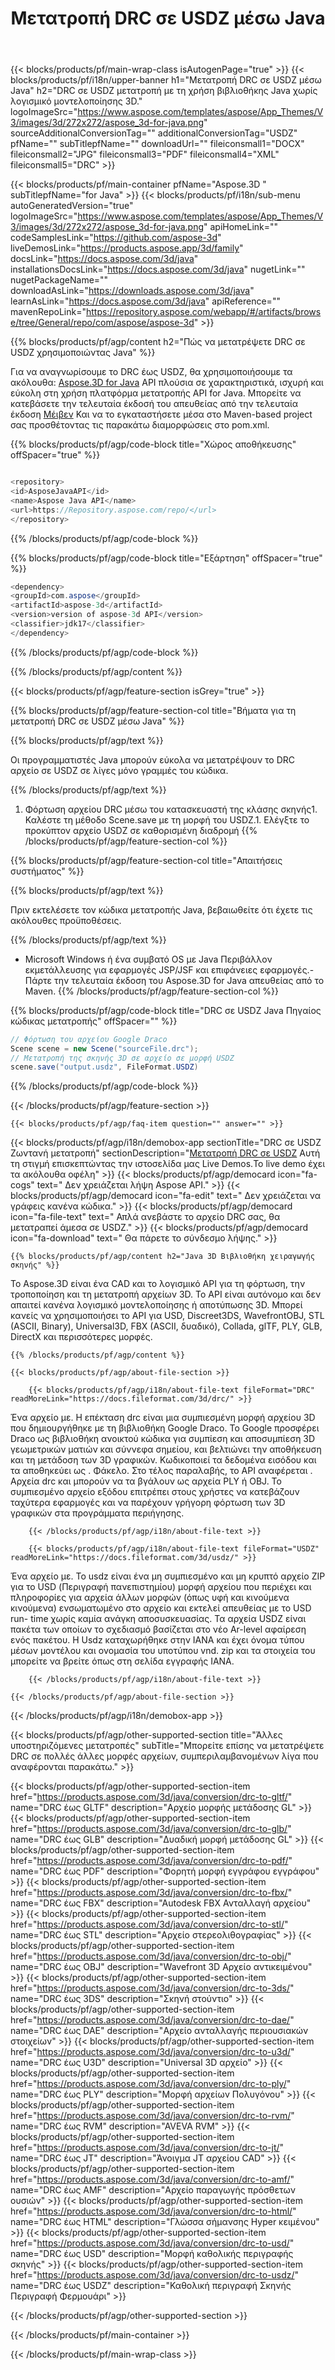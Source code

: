 ﻿---
title: Μετατροπή DRC σε USDZ μέσω Java
weight: 530
url: /el/java/conversion/drc-to-usdz/ 
description: Δείγμα Java κώδικα μετατροπής για τη μορφή DRC σε αρχείο USDZ. Χρησιμοποιήστε αυτό το παράδειγμα κωδικό για να μετατρέψετε DRC σε USDZ μέσα σε οποιαδήποτε εφαρμογή Web ή Επιφάνεια Java.
---
{{< blocks/products/pf/main-wrap-class isAutogenPage="true" >}}
{{< blocks/products/pf/i18n/upper-banner h1="Μετατροπή DRC σε USDZ μέσω Java" h2="DRC σε USDZ μετατροπή με τη χρήση βιβλιοθήκης Java χωρίς λογισμικό μοντελοποίησης 3D." logoImageSrc="https://www.aspose.com/templates/aspose/App_Themes/V3/images/3d/272x272/aspose_3d-for-java.png" sourceAdditionalConversionTag="" additionalConversionTag="USDZ" pfName="" subTitlepfName="" downloadUrl="" fileiconsmall1="DOCX" fileiconsmall2="JPG" fileiconsmall3="PDF" fileiconsmall4="XML" fileiconsmall5="DRC" >}}

{{< blocks/products/pf/main-container pfName="Aspose.3D " subTitlepfName="for Java" >}}
{{< blocks/products/pf/i18n/sub-menu autoGeneratedVersion="true" logoImageSrc="https://www.aspose.com/templates/aspose/App_Themes/V3/images/3d/272x272/aspose_3d-for-java.png" apiHomeLink="" codeSamplesLink="https://github.com/aspose-3d" liveDemosLink="https://products.aspose.app/3d/family" docsLink="https://docs.aspose.com/3d/java" installationsDocsLink="https://docs.aspose.com/3d/java" nugetLink="" nugetPackageName="" downloadAsLink="https://downloads.aspose.com/3d/java" learnAsLink="https://docs.aspose.com/3d/java" apiReference="" mavenRepoLink="https://repository.aspose.com/webapp/#/artifacts/browse/tree/General/repo/com/aspose/aspose-3d" >}}

{{% blocks/products/pf/agp/content h2="Πώς να μετατρέψετε DRC σε USDZ χρησιμοποιώντας Java" %}}

 Για να αναγνωρίσουμε το DRC έως USDZ, θα χρησιμοποιήσουμε τα ακόλουθα:
 [Aspose.3D for Java](https://products.aspose.com/3d/java) 
 API πλούσια σε χαρακτηριστικά, ισχυρή και εύκολη στη χρήση πλατφόρμα μετατροπής API for Java. Μπορείτε να κατεβάσετε την τελευταία έκδοσή του απευθείας από την τελευταία έκδοση
 [Μέιβεν](https://repository.aspose.com/webapp/#/artifacts/browse/tree/General/repo/com/aspose/aspose-3d) 
 Και να το εγκαταστήσετε μέσα στο Maven-based project σας προσθέτοντας τις παρακάτω διαμορφώσεις στο pom.xml.

{{% blocks/products/pf/agp/code-block title="Χώρος αποθήκευσης" offSpacer="true" %}}

```cs

<repository>
<id>AsposeJavaAPI</id>
<name>Aspose Java API</name>
<url>https://Repository.aspose.com/repo/</url>
</repository>


```

{{% /blocks/products/pf/agp/code-block %}}

{{% blocks/products/pf/agp/code-block title="Εξάρτηση" offSpacer="true" %}}

```cs
<dependency>
<groupId>com.aspose</groupId>
<artifactId>aspose-3d</artifactId>
<version>version of aspose-3d API</version>
<classifier>jdk17</classifier>
</dependency>


```

{{% /blocks/products/pf/agp/code-block %}}

{{% /blocks/products/pf/agp/content %}}

{{< blocks/products/pf/agp/feature-section isGrey="true" >}}

{{% blocks/products/pf/agp/feature-section-col title="Βήματα για τη μετατροπή DRC σε USDZ μέσω Java" %}}

{{% blocks/products/pf/agp/text %}}

 Οι προγραμματιστές Java μπορούν εύκολα να μετατρέψουν το DRC αρχείο σε USDZ σε λίγες μόνο γραμμές του κώδικα.

{{% /blocks/products/pf/agp/text %}}

1. Φόρτωση αρχείου DRC μέσω του κατασκευαστή της κλάσης σκηνής1. Καλέστε τη μέθοδο Scene.save με τη μορφή του USDZ.1. Ελέγξτε το προκύπτον αρχείο USDZ σε καθορισμένη διαδρομή
{{% /blocks/products/pf/agp/feature-section-col %}}

{{% blocks/products/pf/agp/feature-section-col title="Απαιτήσεις συστήματος" %}}

{{% blocks/products/pf/agp/text %}}

 Πριν εκτελέσετε τον κώδικα μετατροπής Java, βεβαιωθείτε ότι έχετε τις ακόλουθες προϋποθέσεις.

{{% /blocks/products/pf/agp/text %}}

- Microsoft Windows ή ένα συμβατό OS με Java Περιβάλλον εκμετάλλευσης για εφαρμογές JSP/JSF και επιφάνειες εφαρμογές.- Πάρτε την τελευταία έκδοση του Aspose.3D for Java απευθείας από το Maven.
{{% /blocks/products/pf/agp/feature-section-col %}}

{{% blocks/products/pf/agp/code-block title="DRC σε USDZ Java Πηγαίος κώδικας μετατροπής" offSpacer="" %}}

```cs
// Φόρτωση του αρχείου Google Draco
Scene scene = new Scene("sourceFile.drc");
// Μετατροπή της σκηνής 3D σε αρχείο σε μορφή USDZ
scene.save("output.usdz", FileFormat.USDZ)

```

{{% /blocks/products/pf/agp/code-block %}}

{{< /blocks/products/pf/agp/feature-section >}}

    {{< blocks/products/pf/agp/faq-item question="" answer="" >}}
 

<!-- aboutfile Starts -->

{{< blocks/products/pf/agp/i18n/demobox-app sectionTitle="DRC σε USDZ Ζωντανή μετατροπή" sectionDescription="[Μετατροπή DRC σε USDZ](https://products.aspose.app/3d/conversion/drc-to-usdz) Αυτή τη στιγμή επισκεπτώντας την ιστοσελίδα μας Live Demos.Το live demo έχει τα ακόλουθα οφέλη" >}}
        {{< blocks/products/pf/agp/democard icon="fa-cogs" text=" Δεν χρειάζεται λήψη Aspose API." >}}
        {{< blocks/products/pf/agp/democard icon="fa-edit" text=" Δεν χρειάζεται να γράφεις κανένα κώδικα." >}}
        {{< blocks/products/pf/agp/democard icon="fa-file-text" text=" Απλά ανεβάστε το αρχείο DRC σας, θα μετατραπεί άμεσα σε USDZ." >}}
        {{< blocks/products/pf/agp/democard icon="fa-download" text=" Θα πάρετε το σύνδεσμο λήψης." >}}

    {{% blocks/products/pf/agp/content h2="Java 3D Βιβλιοθήκη χειραγωγής σκηνής" %}}

 Το Aspose.3D είναι ένα CAD και το λογισμικό API για τη φόρτωση, την τροποποίηση και τη μετατροπή αρχείων 3D. Το API είναι αυτόνομο και δεν απαιτεί κανένα λογισμικό μοντελοποίησης ή αποτύπωσης 3D. Μπορεί κανείς να χρησιμοποιήσει το API για USD, Discreet3DS, WavefrontOBJ, STL (ASCII, Binary), Universal3D, FBX (ASCII, δυαδικό), Collada, glTF, PLY, GLB, DirectX και περισσότερες μορφές. 



    {{% /blocks/products/pf/agp/content %}}

    {{< blocks/products/pf/agp/about-file-section >}}

        {{< blocks/products/pf/agp/i18n/about-file-text fileFormat="DRC" readMoreLink="https://docs.fileformat.com/3d/drc/" >}}

Ένα αρχείο με. Η επέκταση drc είναι μια συμπιεσμένη μορφή αρχείου 3D που δημιουργήθηκε με τη βιβλιοθήκη Google Draco. Το Google προσφέρει Draco ως βιβλιοθήκη ανοικτού κώδικα για συμπίεση και αποσυμπίεση 3D γεωμετρικών ματιών και σύννεφα σημείου, και βελτιώνει την αποθήκευση και τη μετάδοση των 3D γραφικών. Κωδικοποιεί τα δεδομένα εισόδου και τα αποθηκεύει ως . Φάκελο. Στο τέλος παραλαβής, το API αναφέρεται . Αρχεία drc και μπορούν να τα βγάλουν ως αρχεία PLY ή OBJ. Το συμπιεσμένο αρχείο εξόδου επιτρέπει στους χρήστες να κατεβάζουν ταχύτερα εφαρμογές και να παρέχουν γρήγορη φόρτωση των 3D γραφικών στα προγράμματα περιήγησης.

        {{< /blocks/products/pf/agp/i18n/about-file-text >}}

        {{< blocks/products/pf/agp/i18n/about-file-text fileFormat="USDZ" readMoreLink="https://docs.fileformat.com/3d/usdz/" >}}

Ένα αρχείο με. Το usdz είναι ένα μη συμπιεσμένο και μη κρυπτό αρχείο ZIP για το USD (Περιγραφή πανεπιστημίου) μορφή αρχείου που περιέχει και πληροφορίες για αρχεία άλλων μορφών (όπως υφή και κινούμενα κινούμενα) ενσωματωμένο στο αρχείο και εκτελεί απευθείας με το USD run- time χωρίς καμία ανάγκη αποσυσκευασίας. Τα αρχεία USDZ είναι πακέτα των οποίων το σχεδιασμό βασίζεται στο νέο Ar-level αφαίρεση ενός πακέτου. Η Usdz καταχωρήθηκε στην IANA και έχει όνομα τύπου μέσων μοντέλου και ονομασία του υποτύπου vnd. zip και τα στοιχεία του μπορείτε να βρείτε όπως στη σελίδα εγγραφής IANA.


        {{< /blocks/products/pf/agp/i18n/about-file-text >}}

    {{< /blocks/products/pf/agp/about-file-section >}}

{{< /blocks/products/pf/agp/i18n/demobox-app >}}

<!-- aboutfile Ends -->

{{< blocks/products/pf/agp/other-supported-section title="Άλλες υποστηριζόμενες μετατροπές" subTitle="Μπορείτε επίσης να μετατρέψετε DRC σε πολλές άλλες μορφές αρχείων, συμπεριλαμβανομένων λίγα που αναφέρονται παρακάτω." >}}

{{< blocks/products/pf/agp/other-supported-section-item href="https://products.aspose.com/3d/java/conversion/drc-to-gltf/" name="DRC έως GLTF" description="Αρχείο μορφής μετάδοσης GL" >}}
{{< blocks/products/pf/agp/other-supported-section-item href="https://products.aspose.com/3d/java/conversion/drc-to-glb/" name="DRC έως GLB" description="Δυαδική μορφή μετάδοσης GL" >}}
{{< blocks/products/pf/agp/other-supported-section-item href="https://products.aspose.com/3d/java/conversion/drc-to-pdf/" name="DRC έως PDF" description="Φορητή μορφή εγγράφου εγγράφου" >}}
{{< blocks/products/pf/agp/other-supported-section-item href="https://products.aspose.com/3d/java/conversion/drc-to-fbx/" name="DRC έως FBX" description="Autodesk FBX Ανταλλαγή αρχείου" >}}
{{< blocks/products/pf/agp/other-supported-section-item href="https://products.aspose.com/3d/java/conversion/drc-to-stl/" name="DRC έως STL" description="Αρχείο στερεολιθογραφίας" >}}
{{< blocks/products/pf/agp/other-supported-section-item href="https://products.aspose.com/3d/java/conversion/drc-to-obj/" name="DRC έως OBJ" description="Wavefront 3D Αρχείο αντικειμένου" >}}
{{< blocks/products/pf/agp/other-supported-section-item href="https://products.aspose.com/3d/java/conversion/drc-to-3ds/" name="DRC έως 3DS" description="Σκηνή στούντιο" >}}
{{< blocks/products/pf/agp/other-supported-section-item href="https://products.aspose.com/3d/java/conversion/drc-to-dae/" name="DRC έως DAE" description="Αρχείο ανταλλαγής περιουσιακών στοιχείων" >}}
{{< blocks/products/pf/agp/other-supported-section-item href="https://products.aspose.com/3d/java/conversion/drc-to-u3d/" name="DRC έως U3D" description="Universal 3D αρχείο" >}}
{{< blocks/products/pf/agp/other-supported-section-item href="https://products.aspose.com/3d/java/conversion/drc-to-ply/" name="DRC έως PLY" description="Μορφή αρχείων Πολυγόνου" >}}
{{< blocks/products/pf/agp/other-supported-section-item href="https://products.aspose.com/3d/java/conversion/drc-to-rvm/" name="DRC έως RVM" description="AVEVA RVM" >}}
{{< blocks/products/pf/agp/other-supported-section-item href="https://products.aspose.com/3d/java/conversion/drc-to-jt/" name="DRC έως JT" description="Άνοιγμα JT αρχείου CAD" >}}
{{< blocks/products/pf/agp/other-supported-section-item href="https://products.aspose.com/3d/java/conversion/drc-to-amf/" name="DRC έως AMF" description="Αρχείο παραγωγής πρόσθετων ουσιών" >}}
{{< blocks/products/pf/agp/other-supported-section-item href="https://products.aspose.com/3d/java/conversion/drc-to-html/" name="DRC έως HTML" description="Γλώσσα σήμανσης Hyper κειμένου" >}}
{{< blocks/products/pf/agp/other-supported-section-item href="https://products.aspose.com/3d/java/conversion/drc-to-usd/" name="DRC έως USD" description="Μορφή καθολικής περιγραφής σκηνής" >}}
{{< blocks/products/pf/agp/other-supported-section-item href="https://products.aspose.com/3d/java/conversion/drc-to-usdz/" name="DRC έως USDZ" description="Καθολική περιγραφή Σκηνής Περιγραφή Φερμουάρι" >}}

{{< /blocks/products/pf/agp/other-supported-section >}}

{{< /blocks/products/pf/main-container >}}
    
{{< /blocks/products/pf/main-wrap-class >}}